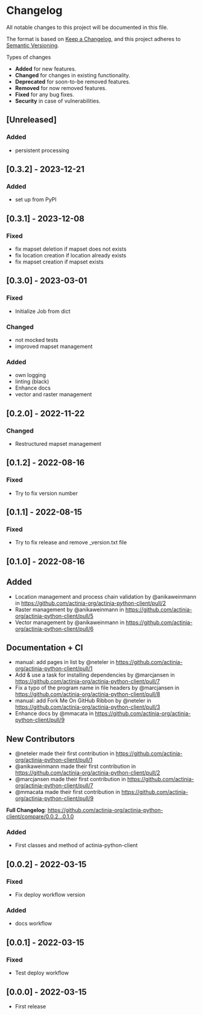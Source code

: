 # Changelog
All notable changes to this project will be documented in this file.

The format is based on [Keep a Changelog](https://keepachangelog.com/en/1.0.0/),
and this project adheres to [Semantic Versioning](https://semver.org/spec/v2.0.0.html).

Types of changes

* __Added__ for new features.
* __Changed__ for changes in existing functionality.
* __Deprecated__ for soon-to-be removed features.
* __Removed__ for now removed features.
* __Fixed__ for any bug fixes.
* __Security__ in case of vulnerabilities.


## [Unreleased]
### Added
- persistent processing


## [0.3.2] - 2023-12-21
### Added
- set up from PyPI


## [0.3.1] - 2023-12-08
### Fixed
- fix mapset deletion if mapset does not exists
- fix location creation if location already exists
- fix mapset creation if mapset exists


## [0.3.0] - 2023-03-01
### Fixed
* Initialize Job from dict

### Changed
* not mocked tests
* improved mapset management

### Added
* own logging
* linting (black)
* Enhance docs
* vector and raster management

## [0.2.0] - 2022-11-22
### Changed
* Restructured mapset management

## [0.1.2] - 2022-08-16
### Fixed
* Try to fix version number

## [0.1.1] - 2022-08-15
### Fixed
* Try to fix release and remove _version.txt file

## [0.1.0] - 2022-08-16
## Added
* Location management and process chain validation by @anikaweinmann in https://github.com/actinia-org/actinia-python-client/pull/2
* Raster management by @anikaweinmann in https://github.com/actinia-org/actinia-python-client/pull/5
* Vector management by @anikaweinmann in https://github.com/actinia-org/actinia-python-client/pull/6

## Documentation + CI
* manual: add pages in list by @neteler in https://github.com/actinia-org/actinia-python-client/pull/1
* Add & use a task for installing dependencies by @marcjansen in https://github.com/actinia-org/actinia-python-client/pull/7
* Fix a typo of the program name in file headers by @marcjansen in https://github.com/actinia-org/actinia-python-client/pull/8
* manual: add Fork Me On GitHub Ribbon by @neteler in https://github.com/actinia-org/actinia-python-client/pull/3
* Enhance docs by @mmacata in https://github.com/actinia-org/actinia-python-client/pull/9

## New Contributors
* @neteler made their first contribution in https://github.com/actinia-org/actinia-python-client/pull/1
* @anikaweinmann made their first contribution in https://github.com/actinia-org/actinia-python-client/pull/2
* @marcjansen made their first contribution in https://github.com/actinia-org/actinia-python-client/pull/7
* @mmacata made their first contribution in https://github.com/actinia-org/actinia-python-client/pull/9

**Full Changelog**: https://github.com/actinia-org/actinia-python-client/compare/0.0.2...0.1.0

### Added
* First classes and method of actinia-python-client

## [0.0.2] - 2022-03-15
### Fixed
- Fix deploy workflow version
### Added
- docs workflow

## [0.0.1] - 2022-03-15
### Fixed
- Test deploy workflow

## [0.0.0] - 2022-03-15
- First release
